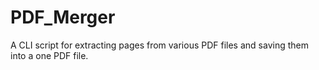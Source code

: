 # PDF_Merger
A CLI script for extracting pages from various PDF files and saving them into a one PDF file.
